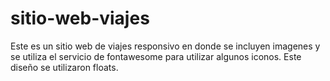 # sitio-web-viajes
Este es un sitio web de viajes responsivo en donde se incluyen imagenes y se utiliza el servicio de fontawesome para utilizar algunos iconos. 
Este diseño se utilizaron floats. 
